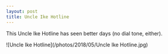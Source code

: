 ```yaml
---
layout: post
title: Uncle Ike Hotline
---
```


This Uncle Ike Hotline has seen better days (no dial tone, either).

![Uncle Ike Hotline](/photos/2018/05/Uncle Ike Hotline.jpg)